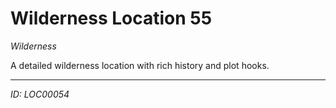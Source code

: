 # Wilderness Location 55

*Wilderness*

A detailed wilderness location with rich history and plot hooks.

---
*ID: LOC00054*